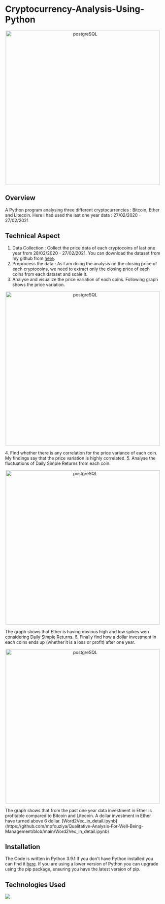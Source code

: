 # Cryptocurrency-Analysis-Using-Python

<p align="center">
<img width="500" alt="postgreSQL" src="https://user-images.githubusercontent.com/37532698/109412174-e1dcf200-79bf-11eb-9df8-548648001d8d.jpg"></p>

## Overview
A Python program analysing three different cryptocurrencies : Bitcoin, Ether and Litecoin. Here I had used the last one year data : 27/02/2020 - 27/02/2021


## Technical Aspect

1. Data Collection : Collect the price data of each cryptocoins of last one year from 28/02/2020 - 27/02/2021. You can download the dataset from my github from [here](https://github.com/mpfouziya/Cryptocurrency-Analysis-Using-Python/tree/main/dataset). 
2. Preprocess the data : As I am doing the analysis on the closing price of each cryptocoins, we need to extract only the closing price of each coins from each dataset and scale it.
3. Analyse and visualize the price variation of each coins. Following graph shows the price variation.
<p align="center">
<img width="500" alt="postgreSQL" src="https://user-images.githubusercontent.com/37532698/109411578-907f3380-79bc-11eb-8bd5-b5188a43ee1e.jpg"></p>
4. Find whether there is any correlation for the price variance of each coin. My findings say that the price variation is highly correlated.
5. Analyse the fluctuations of Daily Simple Returns from each coin.
 <p align="center">
<img width="500" alt="postgreSQL" src="https://user-images.githubusercontent.com/37532698/109411791-eb655a80-79bd-11eb-9de9-ad531b2b5f2e.jpg"></p>
The graph shows that Ether is having obvious high and low spikes wen considering Daily Simple Returns.
6. Finally find how a dollar investment in each coins ends up (whether it is a loss or profit) after one year.
<p align="center">
<img width="500" alt="postgreSQL" src="https://user-images.githubusercontent.com/37532698/109411800-f5875900-79bd-11eb-8a16-6fd013a74dda.jpg"></p>
The graph shows that from the past one year data investment in Ether is profitable compared to Bitcoin and Litecoin. A dollar investment in Ether have turned above 6 dollar.
[Word2Vec_in_detail.ipynb](https://github.com/mpfouziya/Qualitative-Analysis-For-Well-Being-Management/blob/main/Word2Vec_in_detail.ipynb)

## Installation
The Code is written in Python 3.9.1 If you don't have Python installed you can find it [here](https://www.python.org/downloads/). If you are using a lower version of Python you can upgrade using the pip package, ensuring you have the latest version of pip. 

## Technologies Used

![](https://forthebadge.com/images/badges/made-with-python.svg)

 



